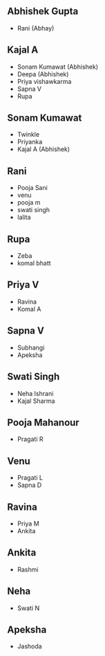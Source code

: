 ## Abhishek Gupta
- Rani (Abhay)


## Kajal A
- Sonam Kumawat (Abhishek)
- Deepa (Abhishek)
- Priya vishawkarma
- Sapna V
- Rupa



## Sonam Kumawat
- Twinkle
- Priyanka
- Kajal A (Abhishek)


## Rani
- Pooja Sani
- venu 
- pooja m
- swati singh
- lalita 



## Rupa
- Zeba
- komal bhatt



## Priya V
- Ravina
- Komal A


## Sapna V
- Subhangi
- Apeksha



 
## Swati Singh
- Neha Ishrani
- Kajal Sharma 


## Pooja Mahanour
- Pragati R



## Venu
- Pragati L
- Sapna D



## Ravina
- Priya M
- Ankita



## Ankita 
- Rashmi 


## Neha
- Swati N


## Apeksha
- Jashoda
